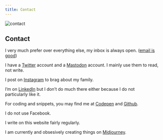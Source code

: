 ```yaml
---
title: Contact
---
```


<img class="hero" src="/img/contact.png" alt="contact"/> 

## Contact

I very much prefer <script>document.write('<a href="mailto:'+'e'+'m'+'a'+'i'+'l'+'@'+'c'+'a'+'r'+'l'+'o'+'s'+'r'+'o'+'d'+'r'+'i'+'g'+'o'+'.'+'c'+'o'+'m'+'">email</a>');</script> over everything else, my inbox is always open. ([email is good](https://email-is-good.com/))

I have a <a href="https://twitter.com/crodrigoturner">Twitter</a> account and a <a href="https://mastodonapp.uk/@crodrigoturner">Mastodon</a> account. I mainly use them to read, not write.

I post on <a href="https://instagram.com/crodrigoturner">Instagram</a> to brag about my family.

I’m on <a href="https://www.linkedin.com/in/crodrigoturner/">LinkedIn</a> but I don’t do much there either because I do not particularly like it.

For coding and snippets, you may find me at <a href="https://codepen.io/crodrigoturner">Codepen</a> and <a href="https://github.com/crodrigoturner">Github</a>.

I do not use Facebook.

I write on this website fairly regularly.

I am currently and obsesively creating things on [Midjourney](https://www.midjourney.com/explore?user_id=4388cbbb-5a67-4ce1-8d17-ca923704d9cb).